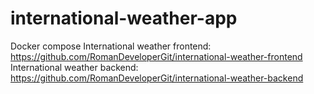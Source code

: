 # international-weather-app
Docker compose
International weather frontend: https://github.com/RomanDeveloperGit/international-weather-frontend
International weather backend: https://github.com/RomanDeveloperGit/international-weather-backend
